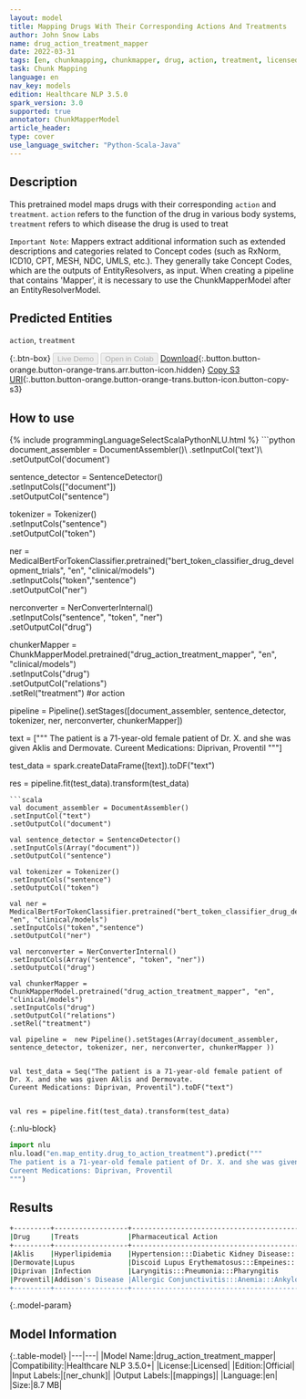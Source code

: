 ```yaml
---
layout: model
title: Mapping Drugs With Their Corresponding Actions And Treatments
author: John Snow Labs
name: drug_action_treatment_mapper
date: 2022-03-31
tags: [en, chunkmapping, chunkmapper, drug, action, treatment, licensed]
task: Chunk Mapping
language: en
nav_key: models
edition: Healthcare NLP 3.5.0
spark_version: 3.0
supported: true
annotator: ChunkMapperModel
article_header:
type: cover
use_language_switcher: "Python-Scala-Java"
---
```


## Description

This pretrained model maps drugs with their corresponding `action` and `treatment`. `action` refers to the function of the drug in various body systems, `treatment` refers to which disease the drug is used to treat

`Important Note`: Mappers extract additional information such as extended descriptions and categories related to Concept codes (such as RxNorm, ICD10, CPT, MESH, NDC, UMLS, etc.). They generally take Concept Codes, which are the outputs of EntityResolvers, as input. When creating a pipeline that contains 'Mapper', it is necessary to use the ChunkMapperModel after an EntityResolverModel.

## Predicted Entities

`action`, `treatment`

{:.btn-box}
<button class="button button-orange" disabled>Live Demo</button>
<button class="button button-orange" disabled>Open in Colab</button>
[Download](https://s3.amazonaws.com/auxdata.johnsnowlabs.com/clinical/models/drug_action_treatment_mapper_en_3.5.0_3.0_1648744864957.zip){:.button.button-orange.button-orange-trans.arr.button-icon.hidden}
[Copy S3 URI](s3://auxdata.johnsnowlabs.com/clinical/models/drug_action_treatment_mapper_en_3.5.0_3.0_1648744864957.zip){:.button.button-orange.button-orange-trans.button-icon.button-copy-s3}

## How to use



<div class="tabs-box" markdown="1">
{% include programmingLanguageSelectScalaPythonNLU.html %}
```python
document_assembler = DocumentAssembler()\
.setInputCol('text')\
.setOutputCol('document')

sentence_detector = SentenceDetector()\
.setInputCols(["document"])\
.setOutputCol("sentence")

tokenizer = Tokenizer()\
.setInputCols("sentence")\
.setOutputCol("token")

ner =  MedicalBertForTokenClassifier.pretrained("bert_token_classifier_drug_development_trials", "en", "clinical/models")\
.setInputCols("token","sentence")\
.setOutputCol("ner")

nerconverter = NerConverterInternal()\
.setInputCols("sentence", "token", "ner")\
.setOutputCol("drug")

chunkerMapper = ChunkMapperModel.pretrained("drug_action_treatment_mapper", "en", "clinical/models") \
.setInputCols("drug")\
.setOutputCol("relations")\
.setRel("treatment") #or action

pipeline = Pipeline().setStages([document_assembler,
sentence_detector,
tokenizer,
ner,
nerconverter,
chunkerMapper])

text = ["""
The patient is a 71-year-old female patient of Dr. X. and she was given Aklis and Dermovate.
Cureent Medications: Diprivan, Proventil
"""]

test_data = spark.createDataFrame([text]).toDF("text")

res = pipeline.fit(test_data).transform(test_data)
```
```scala
val document_assembler = DocumentAssembler()
.setInputCol("text")
.setOutputCol("document")

val sentence_detector = SentenceDetector()
.setInputCols(Array("document"))
.setOutputCol("sentence")

val tokenizer = Tokenizer()
.setInputCols("sentence")
.setOutputCol("token")

val ner =  MedicalBertForTokenClassifier.pretrained("bert_token_classifier_drug_development_trials", "en", "clinical/models")
.setInputCols("token","sentence")
.setOutputCol("ner")

val nerconverter = NerConverterInternal()
.setInputCols(Array("sentence", "token", "ner"))
.setOutputCol("drug")

val chunkerMapper = ChunkMapperModel.pretrained("drug_action_treatment_mapper", "en", "clinical/models")
.setInputCols("drug")
.setOutputCol("relations")
.setRel("treatment")

val pipeline =  new Pipeline().setStages(Array(document_assembler, sentence_detector, tokenizer, ner, nerconverter, chunkerMapper ))


val test_data = Seq("The patient is a 71-year-old female patient of Dr. X. and she was given Aklis and Dermovate.
Cureent Medications: Diprivan, Proventil").toDF("text")


val res = pipeline.fit(test_data).transform(test_data)
```


{:.nlu-block}
```python
import nlu
nlu.load("en.map_entity.drug_to_action_treatment").predict("""
The patient is a 71-year-old female patient of Dr. X. and she was given Aklis and Dermovate.
Cureent Medications: Diprivan, Proventil
""")
```

</div>

## Results

```bash
+---------+------------------+--------------------------------------------------------------+
|Drug     |Treats            |Pharmaceutical Action                                         |
+---------+------------------+--------------------------------------------------------------+
|Aklis    |Hyperlipidemia    |Hypertension:::Diabetic Kidney Disease:::Cerebrovascular...   |
|Dermovate|Lupus             |Discoid Lupus Erythematosus:::Empeines:::Psoriasis:::Eczema...|
|Diprivan |Infection         |Laryngitis:::Pneumonia:::Pharyngitis                          |
|Proventil|Addison's Disease |Allergic Conjunctivitis:::Anemia:::Ankylosing Spondylitis     |
+---------+------------------+--------------------------------------------------------------+
```

{:.model-param}
## Model Information

{:.table-model}
|---|---|
|Model Name:|drug_action_treatment_mapper|
|Compatibility:|Healthcare NLP 3.5.0+|
|License:|Licensed|
|Edition:|Official|
|Input Labels:|[ner_chunk]|
|Output Labels:|[mappings]|
|Language:|en|
|Size:|8.7 MB|
